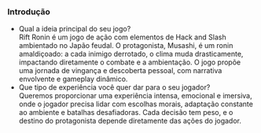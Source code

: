 ### Introdução
- Qual a ideia principal do seu jogo? <br/>
  Rift Ronin é um jogo de ação com elementos de Hack and Slash ambientado no Japão feudal. O protagonista, Musashi, é um ronin amaldiçoado: a cada inimigo derrotado, o clima muda drasticamente, impactando diretamente o combate e a ambientação. O jogo propõe uma jornada de vingança e descoberta pessoal, com narrativa envolvente e gameplay dinâmico. <br/>
- Que tipo de experiência você quer dar para o seu jogador? <br/>
  Queremos proporcionar uma experiência intensa, emocional e imersiva, onde o jogador precisa lidar com escolhas morais, adaptação constante ao ambiente e batalhas desafiadoras. Cada decisão tem peso, e o destino do protagonista depende diretamente das ações do jogador.

    
